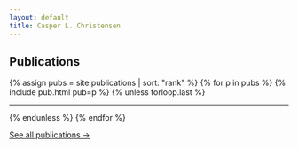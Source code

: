 ```yaml
---
layout: default
title: Casper L. Christensen
---
```


## Publications
{% assign pubs = site.publications | sort: "rank" %}
{% for p in pubs %}
  {% include pub.html pub=p %}
  {% unless forloop.last %}<hr class="pub-hr">{% endunless %}
{% endfor %}

<p><a href="/publications">See all publications →</a></p>
